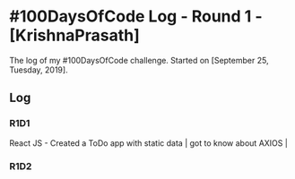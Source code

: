 # #100DaysOfCode Log - Round 1 - [KrishnaPrasath]

The log of my #100DaysOfCode challenge. Started on [September 25, Tuesday, 2019].

## Log

### R1D1 
React JS - Created a ToDo app with static data | got to know about AXIOS | 

### R1D2
